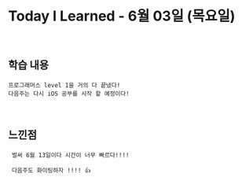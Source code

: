 # Today I Learned - 6월 03일 (목요일)

<br>

## 학습 내용
```
프로그래머스 level 1을 거의 다 끝냈다!
다음주는 다시 iOS 공부를 시작 할 예정이다!
```

<br>

## 느낀점
```
 벌써 6월 13일이다 시간이 너무 빠르다!!!!
 
 다음주도 화이팅하자 !!!! 👍
```


